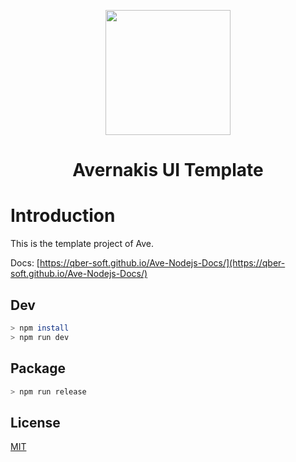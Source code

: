 <p align="center">
  <a href="https://qber-soft.github.io/Ave-Nodejs-Docs/">
    <img width="200" src="https://qber-soft.github.io/Ave-Nodejs-Docs/img/Ave.svg">
  </a>
</p>

<h1 align="center">Avernakis UI Template</h1>

<div align="center">

 </div>
 
# Introduction

This is the template project of Ave.

Docs: [https://qber-soft.github.io/Ave-Nodejs-Docs/](https://qber-soft.github.io/Ave-Nodejs-Docs/)

## Dev

```bash
> npm install
> npm run dev
```

## Package

```bash
> npm run release
```

## License

[MIT](./LICENSE)
